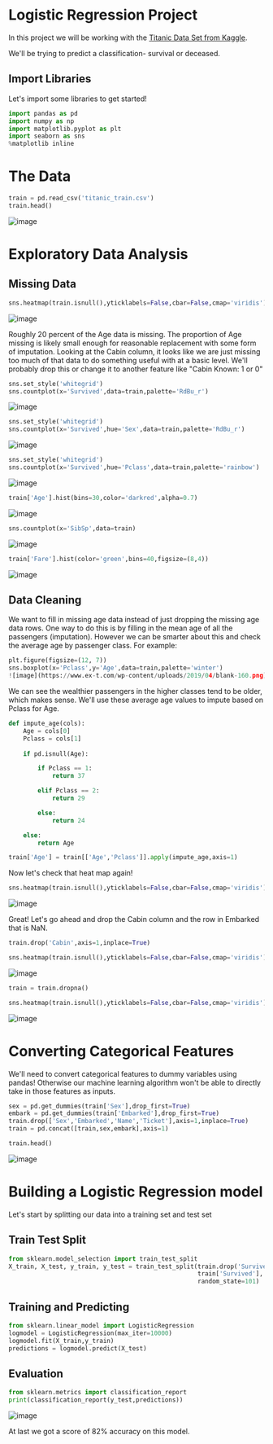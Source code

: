 # Logistic Regression Project

In this project we will be working with the [Titanic Data Set from Kaggle](https://www.kaggle.com/c/titanic).

We'll be trying to predict a classification- survival or deceased.

## Import Libraries
Let's import some libraries to get started!

```python
import pandas as pd
import numpy as np
import matplotlib.pyplot as plt
import seaborn as sns
%matplotlib inline
```
# The Data
```python
train = pd.read_csv('titanic_train.csv')
train.head()
```
![image](https://www.ex-t.com/wp-content/uploads/2019/04/blank-160.png)

# Exploratory Data Analysis
## Missing Data
```python
sns.heatmap(train.isnull(),yticklabels=False,cbar=False,cmap='viridis')
```
![image](https://www.ex-t.com/wp-content/uploads/2019/04/blank-160.png)

Roughly 20 percent of the Age data is missing. The proportion of Age missing is likely small enough for reasonable replacement with some form of imputation. Looking at the Cabin column, it looks like we are just missing too much of that data to do something useful with at a basic level. We'll probably drop this or change it to another feature like "Cabin Known: 1 or 0"

```python
sns.set_style('whitegrid')
sns.countplot(x='Survived',data=train,palette='RdBu_r')
```

![image](https://www.ex-t.com/wp-content/uploads/2019/04/blank-160.png)

```python
sns.set_style('whitegrid')
sns.countplot(x='Survived',hue='Sex',data=train,palette='RdBu_r')
```

![image](https://www.ex-t.com/wp-content/uploads/2019/04/blank-160.png)

```python
sns.set_style('whitegrid')
sns.countplot(x='Survived',hue='Pclass',data=train,palette='rainbow')
```

![image](https://www.ex-t.com/wp-content/uploads/2019/04/blank-160.png)

```python
train['Age'].hist(bins=30,color='darkred',alpha=0.7)
```

![image](https://www.ex-t.com/wp-content/uploads/2019/04/blank-160.png)

```python
sns.countplot(x='SibSp',data=train)
```

![image](https://www.ex-t.com/wp-content/uploads/2019/04/blank-160.png)

```python
train['Fare'].hist(color='green',bins=40,figsize=(8,4))
```
![image](https://www.ex-t.com/wp-content/uploads/2019/04/blank-160.png)

## Data Cleaning
We want to fill in missing age data instead of just dropping the missing age data rows. One way to do this is by filling in the mean age of all the passengers (imputation).
However we can be smarter about this and check the average age by passenger class. For example:
```python
plt.figure(figsize=(12, 7))
sns.boxplot(x='Pclass',y='Age',data=train,palette='winter')
![image](https://www.ex-t.com/wp-content/uploads/2019/04/blank-160.png)
```
We can see the wealthier passengers in the higher classes tend to be older, which makes sense. We'll use these average age values to impute based on Pclass for Age.
```python
def impute_age(cols):
    Age = cols[0]
    Pclass = cols[1]
    
    if pd.isnull(Age):

        if Pclass == 1:
            return 37

        elif Pclass == 2:
            return 29

        else:
            return 24

    else:
        return Age
```
```python
train['Age'] = train[['Age','Pclass']].apply(impute_age,axis=1)
```
Now let's check that heat map again!
```python
sns.heatmap(train.isnull(),yticklabels=False,cbar=False,cmap='viridis')
```
![image](https://www.ex-t.com/wp-content/uploads/2019/04/blank-160.png)

Great! Let's go ahead and drop the Cabin column and the row in Embarked that is NaN.
```python
train.drop('Cabin',axis=1,inplace=True)
```
```python
sns.heatmap(train.isnull(),yticklabels=False,cbar=False,cmap='viridis')
```
![image](https://www.ex-t.com/wp-content/uploads/2019/04/blank-160.png)
```python
train = train.dropna()
```
```python
sns.heatmap(train.isnull(),yticklabels=False,cbar=False,cmap='viridis')
```
![image](https://www.ex-t.com/wp-content/uploads/2019/04/blank-160.png)

# Converting Categorical Features 

We'll need to convert categorical features to dummy variables using pandas! Otherwise our machine learning algorithm won't be able to directly take in those features as inputs.

```python
sex = pd.get_dummies(train['Sex'],drop_first=True)
embark = pd.get_dummies(train['Embarked'],drop_first=True)
train.drop(['Sex','Embarked','Name','Ticket'],axis=1,inplace=True)
train = pd.concat([train,sex,embark],axis=1)
```
```python
train.head()
```
![image](https://www.ex-t.com/wp-content/uploads/2019/04/blank-160.png)

# Building a Logistic Regression model

Let's start by splitting our data into a training set and test set

## Train Test Split
```python
from sklearn.model_selection import train_test_split
X_train, X_test, y_train, y_test = train_test_split(train.drop('Survived',axis=1), 
                                                    train['Survived'], test_size=0.30, 
                                                    random_state=101)
```
## Training and Predicting
```python
from sklearn.linear_model import LogisticRegression
logmodel = LogisticRegression(max_iter=10000)
logmodel.fit(X_train,y_train)
predictions = logmodel.predict(X_test)
```
## Evaluation
```python
from sklearn.metrics import classification_report
print(classification_report(y_test,predictions))
```
![image](https://www.ex-t.com/wp-content/uploads/2019/04/blank-160.png)

At last we got a score of 82% accuracy on this model.
